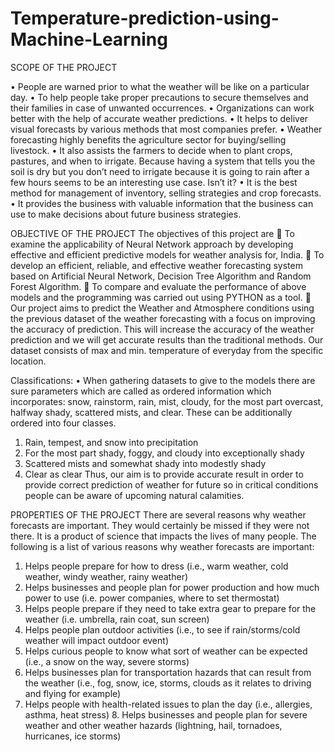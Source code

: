 # Temperature-prediction-using-Machine-Learning


SCOPE OF THE PROJECT 

• People are warned prior to what the weather will be like on a particular day.
 • To help people take proper precautions to secure themselves and their families in case of unwanted occurrences. • Organizations can work better with the help of accurate weather predictions.
 • It helps to deliver visual forecasts by various methods that most companies prefer.
 • Weather forecasting highly benefits the agriculture sector for buying/selling livestock.
 • It also assists the farmers to decide when to plant crops, pastures, and when to irrigate. Because having a system that tells you the soil is dry but you don’t need to irrigate because it is going to rain after a few hours seems to be an interesting use case. Isn’t it? 
• It is the best method for management of inventory, selling strategies and crop forecasts.
 • It provides the business with valuable information that the business can use to make decisions about future business strategies.

 OBJECTIVE OF THE PROJECT 
The objectives of this project are
  To examine the applicability of Neural Network approach by developing effective and efficient predictive models for weather analysis for, India. 
 To develop an efficient, reliable, and effective weather forecasting system based on Artificial Neural Network, Decision Tree Algorithm and Random Forest Algorithm. 
 To compare and evaluate the performance of above models and the programming was carried out using PYTHON as a tool.  Our project aims to predict the Weather and Atmosphere conditions using the previous dataset of the weather forecasting with a focus on improving the accuracy of prediction. This will increase the accuracy of the weather prediction and we will get accurate results than the traditional methods. Our dataset consists of max and min. temperature of everyday from the specific location. 

 Classifications:
 • When gathering datasets to give to the models there are sure parameters which are called as ordered information which incorporates: snow, rainstorm, rain, mist, cloudy, for the most part overcast, halfway shady, scattered mists, and clear. These can be additionally ordered into four classes. 
1. Rain, tempest, and snow into precipitation 
2. For the most part shady, foggy, and cloudy into exceptionally shady 
3. Scattered mists and somewhat shady into modestly shady 
4. Clear as clear 
Thus, our aim is to provide accurate result in order to provide correct prediction of weather for future so in critical conditions people can be aware of upcoming natural calamities. 

PROPERTIES OF THE PROJECT 
There are several reasons why weather forecasts are important. They would certainly be missed if they were not there. It is a product of science that impacts the lives of many people. The following is a list of various reasons why weather forecasts are important: 
1. Helps people prepare for how to dress (i.e., warm weather, cold weather, windy weather, rainy weather) 
2. Helps businesses and people plan for power production and how much power to use (i.e. power companies, where to set thermostat)
 3. Helps people prepare if they need to take extra gear to prepare for the weather (i.e. umbrella, rain coat, sun screen)
 4. Helps people plan outdoor activities (i.e., to see if rain/storms/cold weather will impact outdoor event)
 5. Helps curious people to know what sort of weather can be expected (i.e., a snow on the way, severe storms)
 6. Helps businesses plan for transportation hazards that can result from the weather (i.e., fog, snow, ice, storms, clouds as it relates to driving and flying for example)
 7. Helps people with health-related issues to plan the day (i.e., allergies, asthma, heat stress) 8. Helps businesses and people plan for severe weather and other weather hazards (lightning, hail, tornadoes, hurricanes, ice storms)
